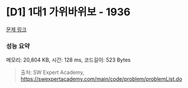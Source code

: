 # [D1] 1대1 가위바위보 - 1936 

[문제 링크](https://swexpertacademy.com/main/code/problem/problemDetail.do?contestProbId=AV5PjKXKALcDFAUq) 

### 성능 요약

메모리: 20,804 KB, 시간: 128 ms, 코드길이: 523 Bytes



> 출처: SW Expert Academy, https://swexpertacademy.com/main/code/problem/problemList.do